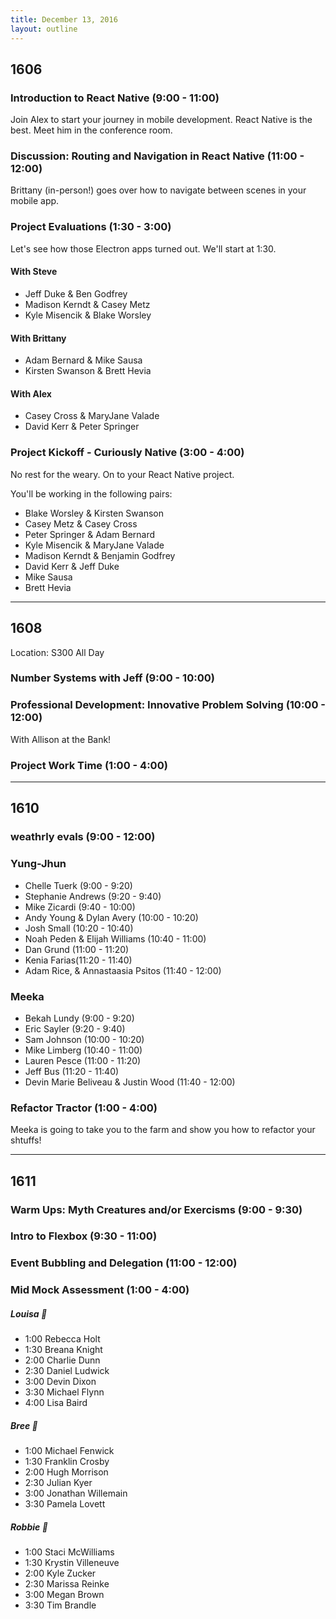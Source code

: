 ```yaml
---
title: December 13, 2016
layout: outline
---
```


## 1606

### Introduction to React Native (9:00 - 11:00)

Join Alex to start your journey in mobile development. React Native is the best. Meet him in the conference room.

### Discussion: Routing and Navigation in React Native (11:00 - 12:00)

Brittany (in-person!) goes over how to navigate between scenes in your mobile app.

### Project Evaluations (1:30 - 3:00)

Let's see how those Electron apps turned out. We'll start at 1:30.

#### With Steve

* Jeff Duke & Ben Godfrey
* Madison Kerndt & Casey Metz
* Kyle Misencik & Blake Worsley

#### With Brittany

* Adam Bernard & Mike Sausa
* Kirsten Swanson & Brett Hevia

#### With Alex

* Casey Cross & MaryJane Valade
* David Kerr & Peter Springer

### Project Kickoff - Curiously Native (3:00 - 4:00)

No rest for the weary. On to your React Native project.

You'll be working in the following pairs:

* Blake Worsley & Kirsten Swanson
* Casey Metz & Casey Cross
* Peter Springer & Adam Bernard
* Kyle Misencik & MaryJane Valade
* Madison Kerndt & Benjamin Godfrey
* David Kerr & Jeff Duke
* Mike Sausa
* Brett Hevia

***

## 1608

Location: S300 All Day

### Number Systems with Jeff (9:00 - 10:00)

### Professional Development: Innovative Problem Solving (10:00 - 12:00)
With Allison at the Bank!

### Project Work Time (1:00 - 4:00)

***

## 1610

### weathrly evals (9:00 - 12:00)

### Yung-Jhun

* Chelle Tuerk (9:00 - 9:20)
* Stephanie Andrews (9:20 - 9:40)
* Mike Zicardi (9:40 - 10:00)
* Andy Young & Dylan Avery (10:00 - 10:20)
* Josh Small (10:20 - 10:40)
* Noah Peden & Elijah Williams (10:40 - 11:00)
* Dan Grund (11:00 - 11:20)
* Kenia Farias(11:20 - 11:40)
* Adam Rice, & Annastaasia Psitos (11:40 - 12:00)


### Meeka

* Bekah Lundy (9:00 - 9:20)
* Eric Sayler (9:20 - 9:40)
* Sam Johnson (10:00 - 10:20)
* Mike Limberg   (10:40 - 11:00)
* Lauren Pesce (11:00 - 11:20)
* Jeff Bus (11:20 - 11:40)
* Devin Marie Beliveau & Justin Wood (11:40 - 12:00)

### Refactor Tractor (1:00 - 4:00)

Meeka is going to take you to the farm and show you how to refactor your shtuffs!

***

## 1611

### Warm Ups: Myth Creatures and/or Exercisms (9:00 - 9:30)

### Intro to Flexbox (9:30 - 11:00)

### Event Bubbling and Delegation (11:00 - 12:00)

### Mid Mock Assessment (1:00 - 4:00)

##### Louisa :see_no_evil:

* 1:00 Rebecca Holt
* 1:30 Breana Knight
* 2:00 Charlie Dunn
* 2:30 Daniel Ludwick
* 3:00 Devin Dixon
* 3:30 Michael Flynn
* 4:00 Lisa Baird

##### Bree :hear_no_evil:

* 1:00 Michael Fenwick
* 1:30 Franklin Crosby
* 2:00 Hugh Morrison
* 2:30 Julian Kyer
* 3:00 Jonathan Willemain
* 3:30 Pamela Lovett

##### Robbie :speak_no_evil:

* 1:00 Staci McWilliams
* 1:30 Krystin Villeneuve
* 2:00 Kyle Zucker
* 2:30 Marissa Reinke
* 3:00 Megan Brown
* 3:30 Tim Brandle
